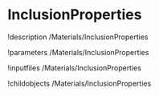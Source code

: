 <!-- MOOSE Documentation Stub: Remove this when content is added. -->

# InclusionProperties
!description /Materials/InclusionProperties

!parameters /Materials/InclusionProperties

!inputfiles /Materials/InclusionProperties

!childobjects /Materials/InclusionProperties
